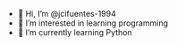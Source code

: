 - 👋 Hi, I’m @jcifuentes-1994
- 👀 I’m interested in learning programming
- 🌱 I’m currently learning Python


<!---
jcifuentes-1994/jcifuentes-1994 is a ✨ special ✨ repository because its `README.md` (this file) appears on your GitHub profile.
You can click the Preview link to take a look at your changes.
--->
